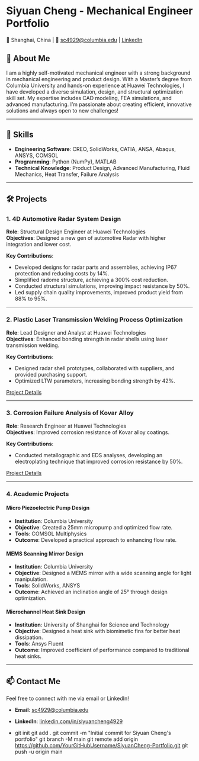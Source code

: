 # Siyuan Cheng - Mechanical Engineer Portfolio

📍 Shanghai, China | 📧 sc4929@columbia.edu | [LinkedIn](https://www.linkedin.com/in/siyuancheng4929/)

## 👋 About Me

I am a highly self-motivated mechanical engineer with a strong background in mechanical engineering and product design. With a Master’s degree from Columbia University and hands-on experience at Huawei Technologies, I have developed a diverse simulation, design, and structural optimization skill set. My expertise includes CAD modeling, FEA simulations, and advanced manufacturing. I’m passionate about creating efficient, innovative solutions and always open to new challenges!

---

## 🔧 Skills

- **Engineering Software**: CREO, SolidWorks, CATIA, ANSA, Abaqus, ANSYS, COMSOL
- **Programming**: Python (NumPy), MATLAB
- **Technical Knowledge**: Product Design, Advanced Manufacturing, Fluid Mechanics, Heat Transfer, Failure Analysis

---

## 🛠️ Projects

### 1. 4D Automotive Radar System Design
**Role**: Structural Design Engineer at Huawei Technologies  
**Objectives**: Designed a new gen of automotive Radar with higher integration and lower cost.  

**Key Contributions**:
- Developed designs for radar parts and assemblies, achieving IP67 protection and reducing costs by 14%.
- Simplified radome structure, achieving a 300% cost reduction.
- Conducted structural simulations, improving impact resistance by 50%.
- Led supply chain quality improvements, improved product yield from 88% to 95%.

---

### 2. Plastic Laser Transmission Welding Process Optimization
**Role**: Lead Designer and Analyst at Huawei Technologies  
**Objectives**: Enhanced bonding strength in radar shells using laser transmission welding.  

**Key Contributions**:
- Designed radar shell prototypes, collaborated with suppliers, and provided purchasing support.
- Optimized LTW parameters, increasing bonding strength by 42%.

[Project Details](https://github.com/YourGitHubUsername/SiyuanCheng-Portfolio/tree/main/Laser-Welding-Optimization)

---

### 3. Corrosion Failure Analysis of Kovar Alloy
**Role**: Research Engineer at Huawei Technologies  
**Objectives**: Improved corrosion resistance of Kovar alloy coatings.  

**Key Contributions**:
- Conducted metallographic and EDS analyses, developing an electroplating technique that improved corrosion resistance by 50%.

[Project Details](https://github.com/YourGitHubUsername/SiyuanCheng-Portfolio/tree/main/Kovar-Alloy-Analysis)

---

### 4. Academic Projects

#### Micro Piezoelectric Pump Design
- **Institution**: Columbia University
- **Objective**: Created a 25mm micropump and optimized flow rate.
- **Tools**: COMSOL Multiphysics
- **Outcome**: Developed a practical approach to enhancing flow rate.

#### MEMS Scanning Mirror Design
- **Institution**: Columbia University
- **Objective**: Designed a MEMS mirror with a wide scanning angle for light manipulation.
- **Tools**: SolidWorks, ANSYS
- **Outcome**: Achieved an inclination angle of 25° through design optimization.

#### Microchannel Heat Sink Design
- **Institution**: University of Shanghai for Science and Technology
- **Objective**: Designed a heat sink with biomimetic fins for better heat dissipation.
- **Tools**: Ansys Fluent
- **Outcome**: Improved coefficient of performance compared to traditional heat sinks.

---

## 📫 Contact Me

Feel free to connect with me via email or LinkedIn!

- **Email**: sc4929@columbia.edu
- **LinkedIn**: [linkedin.com/in/siyuancheng4929](https://www.linkedin.com/in/siyuancheng4929/)

- git init
git add .
git commit -m "Initial commit for Siyuan Cheng's portfolio"
git branch -M main
git remote add origin https://github.com/YourGitHubUsername/SiyuanCheng-Portfolio.git
git push -u origin main

